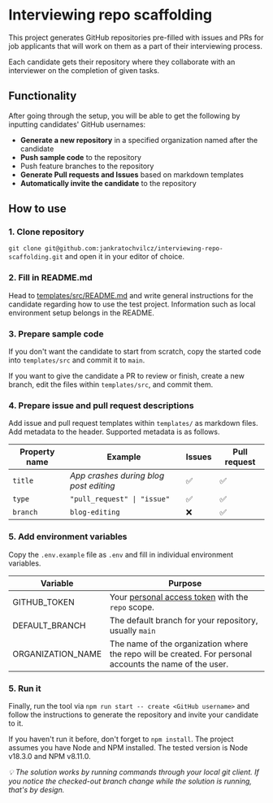 # Interviewing repo scaffolding

This project generates GitHub repositories pre-filled with issues and PRs for job applicants that will work on them as a part of their interviewing process.

Each candidate gets their repository where they collaborate with an interviewer on the completion of given tasks.

## Functionality

After going through the setup, you will be able to get the following by inputting candidates' GitHub usernames:

- **Generate a new repository** in a specified organization named after the candidate
- **Push sample code** to the repository
- Push feature branches to the repository
- **Generate Pull requests and Issues** based on markdown templates
- **Automatically invite the candidate** to the repository

## How to use

### 1. Clone repository

`git clone git@github.com:jankratochvilcz/interviewing-repo-scaffolding.git` and open it in your editor of choice.

### 2. Fill in README.md

Head to [templates/src/README.md](templates/src/README.md) and write general instructions for the candidate regarding how to use the test project. Information such as local environment setup belongs in the README.

### 3. Prepare sample code

If you don't want the candidate to start from scratch, copy the started code into `templates/src` and commit it to `main`.

If you want to give the candidate a PR to review or finish, create a new branch, edit the files within `templates/src`, and commit them.

### 4. Prepare issue and pull request descriptions

Add issue and pull request templates within `templates/` as markdown files. Add metadata to the header. Supported metadata is as follows.

| Property name | Example                                | Issues | Pull request |
| ------------- | -------------------------------------- | ------ | ------------ |
| `title`       | _App crashes during blog post editing_ | ✅     | ✅           |
| `type`        | `"pull_request" \| "issue"`            | ✅     | ✅           |
| `branch`      | `blog-editing`                         | ❌     | ✅           |

### 5. Add environment variables

Copy the `.env.example` file as `.env` and fill in individual environment variables.

| Variable          | Purpose                                                                                                                                                              |
| ----------------- | -------------------------------------------------------------------------------------------------------------------------------------------------------------------- |
| GITHUB_TOKEN      | Your [personal access token](https://docs.github.com/en/authentication/keeping-your-account-and-data-secure/creating-a-personal-access-token) with the `repo` scope. |
| DEFAULT_BRANCH    | The default branch for your repository, usually `main`                                                                                                               |
| ORGANIZATION_NAME | The name of the organization where the repo will be created. For personal accounts the name of the user.                                                             |

### 5. Run it

Finally, run the tool via `npm run start -- create <GitHub username>` and follow the instructions to generate the repository and invite your candidate to it.

If you haven't run it before, don't forget to `npm install`. The project assumes you have Node and NPM installed. The tested version is Node v18.3.0 and NPM v8.11.0.

_💡 The solution works by running commands through your local git client. If you notice the checked-out branch change while the solution is running, that's by design._
